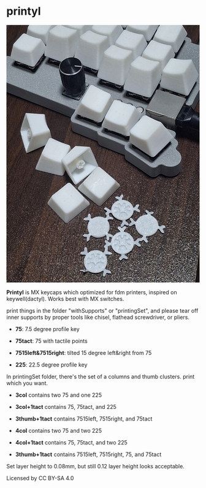 # printyl

![printyl example](images/20251027_154813.jpg)

**Printyl** is MX keycaps which optimized for fdm printers, inspired on keywell(dactyl). Works best with MX switches.



print things in the folder "withSupports" or "printingSet", and please tear off inner supports by proper tools like chisel, flathead screwdriver, or pliers.

* **75**: 7.5 degree profile key

* **75tact**: 75 with tactile points

* **7515left&7515right**: tilted 15 degree left&right from 75

* **225**: 22.5 degree profile key



In printingSet folder, there's the set of a columns and thumb clusters. print which you want.

- **3col** contains two 75 and one 225

- **3col+1tact** contains 75, 75tact, and 225

- **3thumb+1tact** contains 7515left, 7515right, and 75tact

- **4col** contains two 75 and two 225

- **4col+1tact** contains 75, 75tact, and two 225

- **3thumb+1tact** contains 7515left, 7515right, 75, and 75tact



Set layer height to 0.08mm, but still 0.12 layer height looks acceptable.



Licensed by CC BY-SA 4.0
